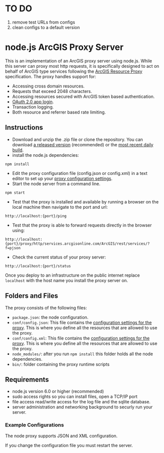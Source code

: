 # TO DO

1. remove test URLs from configs
2. clean configs to a default version


# node.js ArcGIS Proxy Server
This is an implementation of an ArcGIS proxy server using node.js. While this server can proxy most http requests, it is specifically designed to act on behalf of ArcGIS type services following the [ArcGIS Resource Proxy](https://github.com/Esri/resource-proxy/) specification. The proxy handles support for:

* Accessing cross domain resources.
* Requests that exceed 2048 characters.
* Accessing resources secured with ArcGIS token based authentication.
* [OAuth 2.0 app login](https://developers.arcgis.com/en/authentication).
* Transaction logging.
* Both resource and referrer based rate limiting.

## Instructions

* Download and unzip the .zip file or clone the repository. You can download [a released version](https://github.com/Esri/resource-proxy/releases) (recommended) or the [most recent daily build](https://github.com/Esri/resource-proxy/archive/master.zip).
* install the node.js dependencies:

```
npm install
```

* Edit the proxy configuration file (config.json or config.xml) in a text editor to set up your [proxy configuration settings](../README.md#proxy-configuration-settings).
* Start the node server from a command line.

```
npm start
```

* Test that the proxy is installed and available by running a browser on the local machine then navigate to the port and url:

```
http://localhost:{port}/ping
```

* Test that the proxy is able to forward requests directly in the browser using:

```
http://localhost:{port}/proxy/http/services.arcgisonline.com/ArcGIS/rest/services/?f=pjson
```

* Check the current status of your proxy server:

```
http://localhost:{port}/status
```

Once you deploy to an infrastructure on the public internet replace `localhost` with the host name you install the proxy server on.

## Folders and Files

The proxy consists of the following files:
* `package.json`: the node configuration.
* `conf/config.json`: This file contains the [configuration settings for the proxy](../README.md#proxy-configuration-settings). This is where you define all the resources that are allowed to use the proxy.
* `conf/config.xml`: This file contains the [configuration settings for the proxy](../README.md#proxy-configuration-settings). This is where you define all the resources that are allowed to use the proxy.
* `node_modules/`: after you run `npm install` this folder holds all the node dependencies.
* `bin/`: folder containing the proxy runtime scripts

## Requirements

* node.js version 6.0 or higher (recommended)
* sudo access rights so you can install files, open a TCP/IP port
* file access read/write access for the log file and the sqlite database.
* server administration and networking background to securly run your server.

### Example Configurations

The node proxy supports JSON and XML configuration.

If you change the configuration file you must restart the server.

